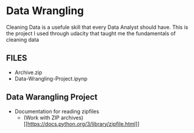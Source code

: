 # Data Wrangling

Cleaning Data is a usefule skill that every Data Analyst should have. This is the project I used through udacity that taught me the fundamentals of cleaning data

## FILES
 - Archive.zip
 - Data-Wrangling-Project.ipynp
 
## Data Warangling Project
- Documentation for reading zipfiles
    - (Work with ZIP archives)[[https://docs.python.org/3/library/zipfile.html]]
 
